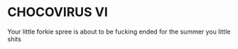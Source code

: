 # CHOCOVIRUS VI

Your little forkie spree is about to be fucking ended for the summer you little shits